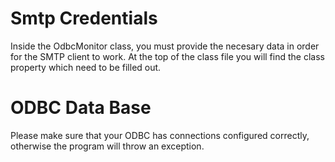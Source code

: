 # Smtp Credentials

Inside the OdbcMonitor class, you must provide the necesary data in order for the SMTP client to work. At the top of the class file you will find the class property which need to be filled out.

# ODBC Data Base

Please make sure that your ODBC has connections configured correctly, otherwise the program will throw an exception.
